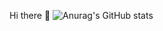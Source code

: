 Hi there 👋
![Anurag's GitHub stats](https://github-readme-stats.vercel.app/api?BeruNaru=anuraghazra&show_icons=true&bg_color=00000000)
